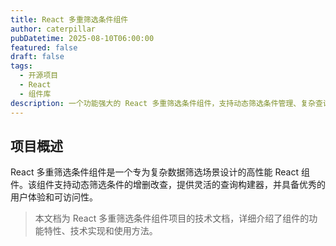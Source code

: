 ```yaml
---
title: React 多重筛选条件组件
author: caterpillar
pubDatetime: 2025-08-10T06:00:00
featured: false
draft: false
tags:
  - 开源项目
  - React
  - 组件库
description: 一个功能强大的 React 多重筛选条件组件，支持动态筛选条件管理、复杂查询构建和高度可配置性。
---
```


## 项目概述

React 多重筛选条件组件是一个专为复杂数据筛选场景设计的高性能 React 组件。该组件支持动态筛选条件的增删改查，提供灵活的查询构建器，并具备优秀的用户体验和可访问性。

> 本文档为 React 多重筛选条件组件项目的技术文档，详细介绍了组件的功能特性、技术实现和使用方法。
